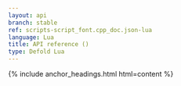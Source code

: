 ```yaml
---
layout: api
branch: stable
ref: scripts-script_font.cpp_doc.json-lua
language: Lua
title: API reference ()
type: Defold Lua
---
```

{% include anchor_headings.html html=content %}